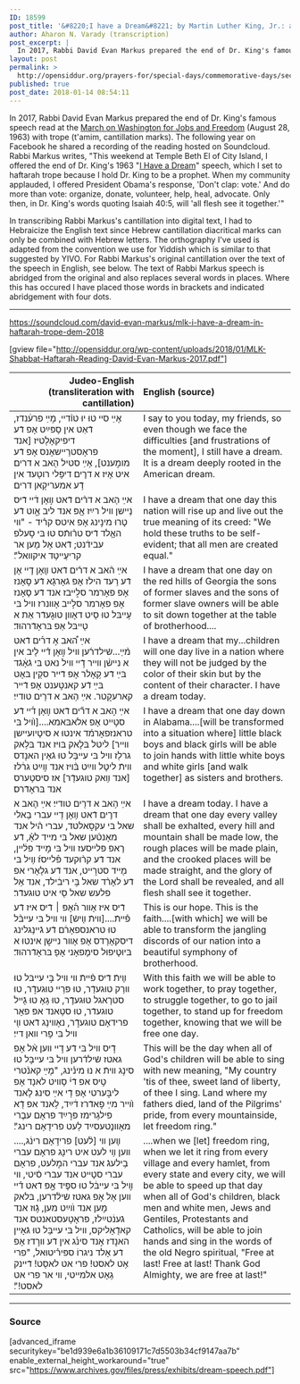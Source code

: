 ```yaml
---
ID: 18599
post_title: '&#8220;I have a Dream&#8221; by Martin Luther King, Jr.: a Haftara reading for MLK Shabbat with cantillation added by Rabbi David Evan Markus'
author: Aharon N. Varady (transcription)
post_excerpt: |
  In 2017, Rabbi David Evan Markus prepared the end of Dr. King's famous speech read at the March on Washington for Jobs and Freedom (August 28, 1963) with trope (t'amim, cantillation). The following year on Facebook he shared a recording of the reading hosted on Soundcloud. Rabbi Markus writes, "This weekend at Temple Beth El of City Island, I offered the end of Dr. King's 1963 "I Have a Dream" speech, which I set to haftarah trope because I hold Dr. King to be a prophet. When my community applauded, I offered President Obama's response, 'Don't clap: vote.' And do more than vote: organize, donate, volunteer, help, heal, advocate. Only then, in Dr. King's words quoting Isaiah 40:5, will 'all flesh see it together.'"
layout: post
permalink: >
  http://opensiddur.org/prayers-for/special-days/commemorative-days/secular-national/martin-luther-king-day/dream-martin-luther-king-jr-haftarah-reading-mlk-shabbat-cantillation-added-rabbi-david-evan-markus/
published: true
post_date: 2018-01-14 08:54:11
---
```

In 2017, Rabbi David Evan Markus prepared the end of Dr. King's famous speech read at the <a href="https://en.wikipedia.org/wiki/March_on_Washington_for_Jobs_and_Freedom">March on Washington for Jobs and Freedom</a> (August 28, 1963) with trope (t'amim, cantillation marks). The following year on Facebook he shared a recording of the reading hosted on Soundcloud. Rabbi Markus writes, "This weekend at Temple Beth El of City Island, I offered the end of Dr. King's 1963 "<a href="https://www.archives.gov/files/press/exhibits/dream-speech.pdf">I Have a Dream</a>" speech, which I set to haftarah trope because I hold Dr. King to be a prophet. When my community applauded, I offered President Obama's response, 'Don't clap: vote.' And do more than vote: organize, donate, volunteer, help, heal, advocate. Only then, in Dr. King's words quoting Isaiah 40:5, will 'all flesh see it together.'"

In transcribing Rabbi Markus's cantillation into digital text, I had to Hebraicize the English text since Hebrew cantillation diacritical marks can only be combined with Hebrew letters. The orthography I've used is adapted from the convention we use for Yiddish which is similar to that suggested by YIVO. For Rabbi Markus's original cantillation over the text of the speech in English, see below. The text of Rabbi Markus speech is abridged from the original and also replaces several words in places. Where this has occured I have placed those words in brackets and indicated abridgement with four dots.

<hr />

https://soundcloud.com/david-evan-markus/mlk-i-have-a-dream-in-haftarah-trope-dem-2018

[gview file="http://opensiddur.org/wp-content/uploads/2018/01/MLK-Shabbat-Haftarah-Reading-David-Evan-Markus-2017.pdf"]

<table style="margin-left: auto;margin-right: auto;" class="draggable">
<thead><tr><th id="x" style="text-align: right;">Judeo-English (transliteration with cantillation)</th><th style="text-align: left;">English (source)</th></tr></thead>
<tbody>
<tr>
<td style="vertical-align:top;" width="46%">
<div class="judeo-english"><span lang="he">
א֤ײַ סײ טוּ יוּ טו֨דײ, מ֣ײַ פרע֔נדז, דֿאַט אין ס֥פּײַט אָפ דֿע דיפיקאָל֖טיז [אנד פראָסטר֥ײשאָנס אָפ דֿע מומ֑ענט], א֥ײַ סטיל ה֖אב א דרים׃ איט א֧יז א דר֛ים דיפּ֥לי רוט֖עד אין דֿ֥ע אמעריק֖אן דרים׃
</span></div></td>

<td style="vertical-align:top;"><div class="english">
I say to you today, my friends, so even though we face the difficulties [and frustrations of the moment], I still have a dream. It is a dream deeply rooted in the American dream.
</div></td></tr>


<tr><td style="vertical-align:top;" width="46%">
<div class="judeo-english"><span lang="he">
אײַ ה֤אב א דר֨ים דֿאט װ֣אָן ד֔ײ דֿיס נ֥ײשן װיל רײַז אָ֖פּ אנד ליב אָ֑וט דֿע ט֧רוּ מינ֣ינג אָפ איטס קר֗יד - "װי האָ֤לד דֿיס טר֨וּתֿס טוּ בּי ס֣עלפ עביד֔נט; דֿאט א֥ל מ֖ען אר קריעֶײט֥ד איקװאל"׃
</span></div></td>

<td style="vertical-align:top;"><div class="english">
I have a dream that one day this nation will rise up and live out the true meaning of its creed: "We hold these truths to be self-evident; that all men are created equal."
</div></td></tr>


<tr><td style="vertical-align:top;" width="46%">
<div class="judeo-english"><span lang="he">
אײַ ה֨אב א דר֜ים דֿאט װ֧אָן ד֛ײ אָן דֿע ר֥עד הילז אָפ גֿאָרגֿ֖א דֿע ס֣אָנז אָפ פאָרמר סל֑ײבז אנד דֿע ס֤אָנז אָפ פאָרמר סל֣ײב אָװנרז װיל בּי ע֥ײבּל טוּ ס֖יט דאָװן טוּג֑עדֿר אַת א ט֖ײבּל אַפ בּראָדֿרהוּד׃
</span></div></td>

<td style="vertical-align:top;"><div class="english">
I have a dream that one day on the red hills of Georgia the sons of former slaves and the sons of former slave owners will be able to sit down together at the table of brotherhood....
</div></td></tr>


<tr><td style="vertical-align:top;" width="46%">
<div class="judeo-english"><span lang="he">
אײַ ה֠אב א֣ דר֡ים דֿאט מ֨ײַ...שֿילדר֜ען װיל װ֣אָן ד֗ײ ל֤יב אין א נײש֨ן װײר דֿ֣ײ װיל נאט בּי גֿאָ֔גֿד בּײַ דֿע ק֥אָלר אָפ דֿײר סק֖ין בּאָט בּײַ דֿע קאנט֣ענט אָפ דֿײר קארעק֑טר. אײַ ה֥אב א דר֖ים טודײ׃
</span></div></td>

<td style="vertical-align:top;"><div class="english">
I have a dream that my...children will one day live in a nation where they will not be judged by the color of their skin but by the content of their character. I have a dream today. 
</div></td></tr>


<tr><td style="vertical-align:top;" width="46%">
<div class="judeo-english"><span lang="he">
אײַ ה֣אב א דר֞ים דֿאט װ֣אָן ד֡ײ דֿע סט֣ײט אָפ אלאבּאמא....[װ֨יל בּי טראנזפאָרמ֜ד אינטוּ א סיט֧יועײשן װײר] ליטל בּל֛אק בּױז אנד  בּל֥אק גרל֖ז װיל בּי עײבּ֥ל טוּ גֿאָין האנ֑דס װיתֿ ליט֤ל װײַט בּ֨ױז אנד װ֣ײַט גר֔לז [אנד װ֥אק טוגעדֿ֖ר] אז סיסט֥ערס אנד בּראָדֿרס׃
</span></div></td>

<td style="vertical-align:top;"><div class="english">
I have a dream that one day down in Alabama....[will be transformed into a situation where] little black boys and black girls will be able to join hands with little white boys and white girls [and walk together] as sisters and brothers.
</div></td></tr>


<tr><td style="vertical-align:top;" width="46%">
<div class="judeo-english"><span lang="he">
אײַ ה֥אב א דר֖ים טודײ׃ אײַ ה֧אב א דר֛ים דֿאט װ֥אָן ד֖ײ עברי ב֥אלי שאל בּי עקס֑אלטד, עברי ה֨יל אנד מאָנט֜ען שאל בּי מײד לאָ֗, דֿע ר֤אפ פּלײסעז װיל בּי מ֣ײד פּל֔ײן, אנד דֿע קר֨וּקעד פּ֡לײסז֜ װ֥יל בּי מ֖ײד סטר֑ײט, אנד דֿע גל֤אָרי אפ דֿע לאָר֨ד שאל בּ֣י ריב֔ילד, אנד א֥ל פלעש שאל ס֖י איט טוגעדֿר׃
</span></div></td>

<td style="vertical-align:top;"><div class="english">
I have a dream today. I have a dream that one day every valley shall be exhalted, every hill and mountain shall be made low, the rough places will be made plain, and the crooked places will be made straight, and the glory of the Lord shall be revealed, and all flesh shall see it together.
</div></td></tr>


<tr><td style="vertical-align:top;" width="46%">
<div class="judeo-english"><span lang="he">
דֿיס איז אָװר ה֡אָפּ ׀ דֿיס איז דֿע פ֗ײתֿ....[װיתֿ װ֤ישֿ] װי װיל בּי עײבּ֨ל טוּ טראנספאָר֔ם דֿע גֿײנ֥גלינג דיסקאָר֖דס אָפ אָװר נײש֑ן אינטוּ א בּיוּט֧יפוּל סימ֛פאָני אָפ֖ בּראָדֿרהוּד׃ 
</span></div></td>

<td style="vertical-align:top;"><div class="english">
This is our hope. This is the faith....[with which] we will be able to transform the jangling discords of our nation into a beautiful symphony of brotherhood.
</div></td></tr>


<tr><td style="vertical-align:top;" width="46%">
<div class="judeo-english"><span lang="he">
װ֤יתֿ דֿיס פ֨ײתֿ װי װיל בּ֣י עײבּל טוּ װר֥ק טוּגעדֿ֖ר, טוּ פּר֥ײ טוּגעדֿ֑ר, טוּ סטר֧אגל טוּגעדֿ֛ר, טוּ ג֥אָ טוּ גֿ֖ײל טוגעדֿר, טוּ סט֥אנד אפּ פאָר פרידאָם טוגעדֿ֑ר, נאָװינ֥ג דֿאט װ֖י װיל בּי פ֥רי װאן דײ׃
</span></div></td>

<td style="vertical-align:top;"><div class="english">
With this faith we will be able to work together, to pray together, to struggle together, to go to jail together, to stand up for freedom together, knowing that we will be free one day.
</div></td></tr>


<tr><td style="vertical-align:top;" width="46%">
<div class="judeo-english"><span lang="he">
דֿ֣יס װיל בּי דֿע ד֣ײ װען א֨ל אָפ גאטז שֿילד֜רען װיל בּי עײבּ֣ל טוּ סינ֣ג װיתֿ א נוּ מינ֗ינג, "מ֤ײַ קאנ֨טרי ט֣יס אפ דֿי֔ ס֥װיט לאנ֖ד אָפ ליבּ֑ערטי אָפ דֿ֖י אײַ סינג׃ ל֤אנד װ֨ײר מײַ פ֣אדֿרז ד֔ײַד, ל֥אנד אפ דֿ֖א פּילג֥רימז פּר֑ײַד פראָם עב֧רי מאָװנ֛טעסײַד ל֥עט פריד֖אָם רינג"׃
</span></div></td>

<td style="vertical-align:top;"><div class="english">
This will be the day when all of God's children will be able to sing with new meaning, "My country 'tis of thee, sweet land of liberty, of thee I sing. Land where my fathers died, land of the Pilgrims' pride, from every mountainside, let freedom ring."
</div></td></tr>


<tr><td style="vertical-align:top;" width="46%">
<div class="judeo-english"><span lang="he">
....װ֤ען װי [ל֨עט] פריד֣אָם רינ֔ג, װען װ֥י לעט איט רינ֖ג פראָם עברי ב֥ילעגֿ אנד עברי המ֑לעט, פראָם עברי סט֤ײט אנד עברי ס֨יטי, װי װ֣יל בּי עײבּ֔ל טוּ ספּ֧יד אָ֣פּ דֿאט ד֗ײ װען א֤ל אָפ גאטז שֿיל֨דרען, בּלאק מ֣ען אנד װ֔ײַט מען, גֿ֣וּז אנד גֿענ֔טײַלז, פּראָט֥עסטאנטס אנד קאדֿ֖אָליקס,  װיל בּי עײבּ֥ל טוּ גֿאָײן האנ֑דז א֣נד סינ֡ג אין דֿע װר֣דז אָפ דֿע אָלד ניגרוֹ ספּיר֗יטוּאל, "פרי א֥ט לאסט! פרי אט לאס֖ט! דֿײנק ג֥אָט אלמײטי, װי אר פרי אט לאסט!"׃
</span></div></td>

<td style="vertical-align:top;"><div class="english">
....when we [let] freedom ring, when we let it ring from every village and every hamlet, from every state and every city, we will be able to speed up that day when all of God's children, black men and white men, Jews and Gentiles, Protestants and Catholics, will be able to join hands and sing in the words of the old Negro spiritual, "Free at last! Free at last! Thank God Almighty, we are free at last!"
</div>
</td></tr></tbody></table>

<hr />

<h3>Source</h3>

[advanced_iframe securitykey="be1d939e6a1b36109171c7d5503b34cf9147aa7b" enable_external_height_workaround="true" src="https://www.archives.gov/files/press/exhibits/dream-speech.pdf"]
